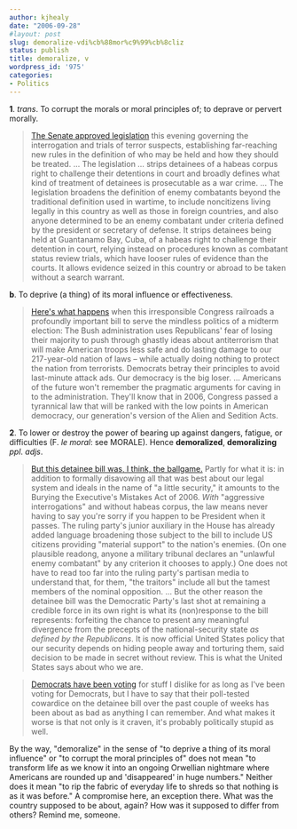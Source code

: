 ```yaml
---
author: kjhealy
date: "2006-09-28"
#layout: post
slug: demoralize-vdi%cb%88mor%c9%99%cb%8cliz
status: publish
title: demoralize, v
wordpress_id: '975'
categories:
- Politics
---
```


**1**. *trans*. To corrupt the morals or moral principles of; to deprave or pervert morally.

> [The Senate approved legislation](http://www.nytimes.com/2006/09/28/washington/29detaincnd.html?hp&ex=1159502400&en=f804341525b03650&ei=5094&partner=homepage) this evening governing the interrogation and trials of terror suspects, establishing far-reaching new rules in the definition of who may be held and how they should be treated. ... The legislation … strips detainees of a habeas corpus right to challenge their detentions in court and broadly defines what kind of treatment of detainees is prosecutable as a war crime. ... The legislation broadens the definition of enemy combatants beyond the traditional definition used in wartime, to include noncitizens living legally in this country as well as those in foreign countries, and also anyone determined to be an enemy combatant under criteria defined by the president or secretary of defense. It strips detainees being held at Guantanamo Bay, Cuba, of a habeas right to challenge their detention in court, relying instead on procedures known as combatant status review trials, which have looser rules of evidence than the courts. It allows evidence seized in this country or abroad to be taken without a search warrant.

**b**. To deprive (a thing) of its moral influence or effectiveness.

> [Here's what happens](http://www.nytimes.com/2006/09/28/opinion/28thu1.html?_r=1&oref=slogin) when this irresponsible Congress railroads a profoundly important bill to serve the mindless politics of a midterm election: The Bush administration uses Republicans' fear of losing their majority to push through ghastly ideas about antiterrorism that will make American troops less safe and do lasting damage to our 217-year-old nation of laws – while actually doing nothing to protect the nation from terrorists. Democrats betray their principles to avoid last-minute attack ads. Our democracy is the big loser. ... Americans of the future won't remember the pragmatic arguments for caving in to the administration. They'll know that in 2006, Congress passed a tyrannical law that will be ranked with the low points in American democracy, our generation's version of the Alien and Sedition Acts.

**2**. To lower or destroy the power of bearing up against dangers, fatigue, or difficulties (F. *le moral*: see MORALE). Hence **demoralized**, **demoralizing** *ppl*. *adjs*.

> [But this detainee bill was, I think, the ballgame.](http://highclearing.com/index.php/archives/2006/09/27/5506) Partly for what it is: in addition to formally disavowing all that was best about our legal system and ideals in the name of "a little security," it amounts to the Burying the Executive's Mistakes Act of 2006. *With* "aggressive interrogations" and without habeas corpus, the law means never having to say you're sorry if you happen to be President when it passes. The ruling party's junior auxiliary in the House has already added language broadening those subject to the bill to include US citizens providing "material support" to the nation's enemies. (On one plausible readong, anyone a military tribunal declares an "unlawful enemy combatant" by any criterion it chooses to apply.) One does not have to read too far into the ruling party's partisan media to understand that, for them, "the traitors" include all but the tamest members of the nominal opposition. ... But the other reason the detainee bill was the Democratic Party's last shot at remaining a credible force in its own right is what its (non)response to the bill represents: forfeiting the chance to present any meaningful divergence from the precepts of the national-security state *as defined by the Republicans*. It is now official United States policy that our security depends on hiding people away and torturing them, said decision to be made in secret without review. This is what the United States says about who we are.

> [Democrats have been voting](http://www.washingtonmonthly.com/archives/individual/2006_09/009585.php) for stuff I dislike for as long as I've been voting for Democrats, but I have to say that their poll-tested cowardice on the detainee bill over the past couple of weeks has been about as bad as anything I can remember. And what makes it worse is that not only is it craven, it's probably politically stupid as well.

By the way, "demoralize" in the sense of "to deprive a thing of its moral influence" or "to corrupt the moral principles of" does not mean "to transform life as we know it into an ongoing Orwellian nightmare where Americans are rounded up and 'disappeared' in huge numbers." Neither does it mean "to rip the fabric of everyday life to shreds so that nothing is as it was before." A compromise here, an exception there. What was the country supposed to be about, again? How was it supposed to differ from others? Remind me, someone.
